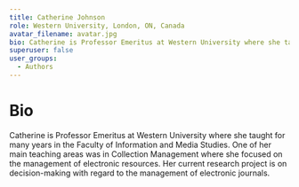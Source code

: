 ```yaml
---
title: Catherine Johnson
role: Western University, London, ON, Canada
avatar_filename: avatar.jpg
bio: Catherine is Professor Emeritus at Western University where she taught for many years in the Faculty of Information and Media Studies. One of her main teaching areas was in Collection Management where she focused on the management of electronic resources. Her current research project is on decision-making with regard to the management of electronic journals.
superuser: false
user_groups:
  - Authors
---
```


# Bio
Catherine is Professor Emeritus at Western University where she taught for many years in the Faculty of Information and Media Studies. One of her main teaching areas was in Collection Management where she focused on the management of electronic resources. Her current research project is on decision-making with regard to the management of electronic journals.